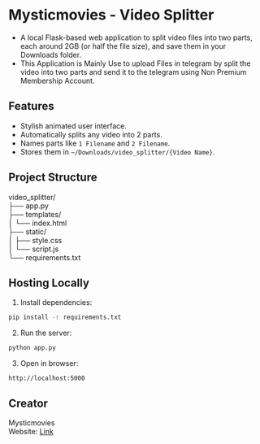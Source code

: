 # Mysticmovies - Video Splitter

- A local Flask-based web application to split video files into two parts, each around 2GB (or half the file size), and save them in your Downloads folder.
- This Application is Mainly Use to upload Files in telegram by split the video into two parts and send it to the telegram using Non Premium Membership Account.

## Features
- Stylish animated user interface.
- Automatically splits any video into 2 parts.
- Names parts like `1 Filename` and `2 Filename`.
- Stores them in `~/Downloads/video_splitter/{Video Name}`.

## Project Structure
video_splitter/<br>
├── app.py<br>
├── templates/<br>
│   └── index.html<br>
├── static/<br>
│   ├── style.css<br>
│   └── script.js<br>
└── requirements.txt<br>

## Hosting Locally
1. Install dependencies:
```bash
pip install -r requirements.txt
```

2. Run the server:
```bash
python app.py
```

3. Open in browser:
```
http://localhost:5000
```

## Creator
Mysticmovies  
Website: [Link](https://mysticmovies.site)
